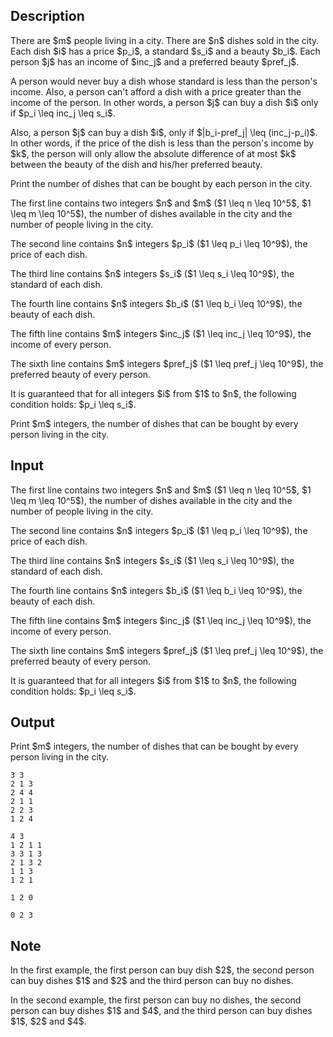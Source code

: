 ## Description

<div><p>There are $m$ people living in a city. There are $n$ dishes sold in the city. Each dish $i$ has a price $p_i$, a standard $s_i$ and a beauty $b_i$. Each person $j$ has an income of $inc_j$ and a preferred beauty $pref_j$. </p><p>A person would never buy a dish whose standard is less than the person's income. Also, a person can't afford a dish with a price greater than the income of the person. In other words, a person $j$ can buy a dish $i$ only if $p_i \leq inc_j \leq s_i$.</p><p>Also, a person $j$ can buy a dish $i$, only if $|b_i-pref_j| \leq (inc_j-p_i)$. In other words, if the price of the dish is less than the person's income by $k$, the person will only allow the absolute difference of at most $k$ between the beauty of the dish and his/her preferred beauty. </p><p>Print the number of dishes that can be bought by each person in the city.</p></div><div class="input-specification"><p>The first line contains two integers $n$ and $m$ ($1 \leq n \leq 10^5$, $1 \leq m \leq 10^5$), the number of dishes available in the city and the number of people living in the city.</p><p>The second line contains $n$ integers $p_i$ ($1 \leq p_i \leq 10^9$), the price of each dish.</p><p>The third line contains $n$ integers $s_i$ ($1 \leq s_i \leq 10^9$), the standard of each dish.</p><p>The fourth line contains $n$ integers $b_i$ ($1 \leq b_i \leq 10^9$), the beauty of each dish.</p><p>The fifth line contains $m$ integers $inc_j$ ($1 \leq inc_j \leq 10^9$), the income of every person.</p><p>The sixth line contains $m$ integers $pref_j$ ($1 \leq pref_j \leq 10^9$), the preferred beauty of every person.</p><p>It is guaranteed that for all integers $i$ from $1$ to $n$, the following condition holds: $p_i \leq s_i$.</p></div><div class="output-specification"><p>Print $m$ integers, the number of dishes that can be bought by every person living in the city.</p></div>

## Input

<p>The first line contains two integers $n$ and $m$ ($1 \leq n \leq 10^5$, $1 \leq m \leq 10^5$), the number of dishes available in the city and the number of people living in the city.</p><p>The second line contains $n$ integers $p_i$ ($1 \leq p_i \leq 10^9$), the price of each dish.</p><p>The third line contains $n$ integers $s_i$ ($1 \leq s_i \leq 10^9$), the standard of each dish.</p><p>The fourth line contains $n$ integers $b_i$ ($1 \leq b_i \leq 10^9$), the beauty of each dish.</p><p>The fifth line contains $m$ integers $inc_j$ ($1 \leq inc_j \leq 10^9$), the income of every person.</p><p>The sixth line contains $m$ integers $pref_j$ ($1 \leq pref_j \leq 10^9$), the preferred beauty of every person.</p><p>It is guaranteed that for all integers $i$ from $1$ to $n$, the following condition holds: $p_i \leq s_i$.</p>

## Output

<p>Print $m$ integers, the number of dishes that can be bought by every person living in the city.</p>





```input1
3 3
2 1 3
2 4 4
2 1 1
2 2 3
1 2 4
```




```input2
4 3
1 2 1 1
3 3 1 3
2 1 3 2
1 1 3
1 2 1
```




```output1
1 2 0
```




```output2
0 2 3
```



## Note

<p>In the first example, the first person can buy dish $2$, the second person can buy dishes $1$ and $2$ and the third person can buy no dishes.</p><p>In the second example, the first person can buy no dishes, the second person can buy dishes $1$ and $4$, and the third person can buy dishes $1$, $2$ and $4$.</p>
